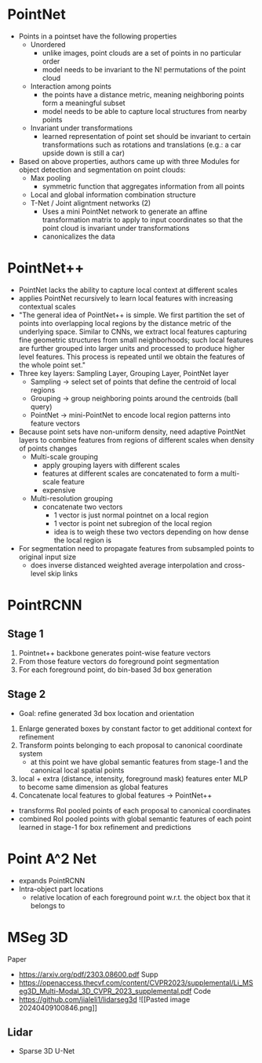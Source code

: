# PointNet
- Points in a pointset have the following properties
	- Unordered
		- unlike images, point clouds are a set of points in no particular order
		- model needs to be invariant to the N! permutations of the point cloud
	- Interaction among points
		- the points have a distance metric, meaning neighboring points form a meaningful subset
		- model needs to be able to capture local structures from nearby points
	- Invariant under transformations
		- learned representation of point set should be invariant to certain transformations such as rotations and translations (e.g.: a car upside down is still a car)
- Based on above properties, authors came up with three Modules for object detection and segmentation on point clouds:
	- Max pooling
		- symmetric function that aggregates information from all points
	- Local and global information combination structure
	- T-Net / Joint aligntment networks (2)
		- Uses a mini PointNet network to generate an affine transformation matrix to apply to input coordinates so that the point cloud is invariant under transformations
		- canonicalizes the data
# PointNet++
- PointNet lacks the ability to capture local context at different scales
- applies PointNet recursively to learn local features with increasing contextual scales
- "The general idea of PointNet++ is simple. We first partition the set of points into overlapping local regions by the distance metric of the underlying space. Similar to CNNs, we extract local features capturing fine geometric structures from small neighborhoods; such local features are further grouped into larger units and processed to produce higher level features. This process is repeated until we obtain the features of the whole point set."
- Three key layers: Sampling Layer, Grouping Layer, PointNet layer
	- Sampling -> select set of points that define the centroid of local regions
	- Grouping -> group neighboring points around the centroids (ball query)
	- PointNet -> mini-PointNet to encode local region patterns into feature vectors
- Because point sets have non-uniform density, need adaptive PointNet layers to combine features from regions of different scales when density of points changes
	- Multi-scale grouping
		- apply grouping layers with different scales 
		- features at different scales are concatenated to form a multi-scale feature
		- expensive
	- Multi-resolution grouping
		- concatenate two vectors
			- 1 vector is just normal pointnet on a local region
			- 1 vector is point net subregion of the local region
			- idea is to weigh these two vectors depending on how dense the local region is
- For segmentation need to propagate features from subsampled points to original input size
	- does inverse distanced weighted average interpolation and cross-level skip links
# PointRCNN
## Stage 1
1. Pointnet++ backbone generates point-wise feature vectors
2. From those feature vectors do foreground point segmentation
3. For each foreground point, do bin-based 3d box generation
## Stage 2
- Goal: refine generated 3d box location and orientation
1. Enlarge generated boxes by constant factor to get additional context for refinement
2. Transform points belonging to each proposal to canonical coordinate system
	- at this point we have global semantic features from stage-1 and the canonical local spatial points
3. local + extra (distance, intensity, foreground mask) features enter MLP to become same dimension as global features
4. Concatenate local features to global features -> PointNet++
- transforms RoI pooled points of each proposal to canonical coordinates
- combined RoI pooled points with global semantic features of each point learned in stage-1 for box refinement and predictions
# Point A^2 Net
- expands PointRCNN
- Intra-object part locations
	- relative location of each foreground point w.r.t. the object box that it belongs to 
# MSeg 3D
Paper
- https://arxiv.org/pdf/2303.08600.pdf
Supp
- https://openaccess.thecvf.com/content/CVPR2023/supplemental/Li_MSeg3D_Multi-Modal_3D_CVPR_2023_supplemental.pdf
Code
- https://github.com/jialeli1/lidarseg3d
![[Pasted image 20240409100846.png]]
## Lidar
- Sparse 3D U-Net